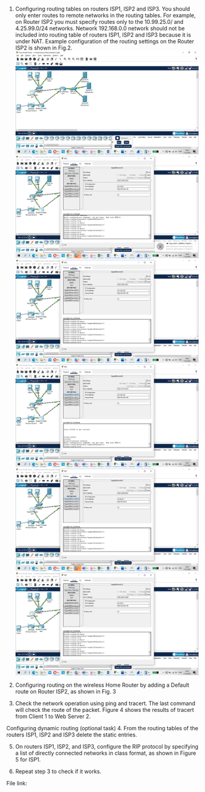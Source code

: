 1. Configuring routing tables on routers ISP1, ISP2 and ISP3. You should only enter routes to remote networks in the routing tables. For example, on Router ISP2 you must specify routes only to the 10.99.25.0/ and 4.25.99.0/24 networks. Network 192.168.0.0 network should not be included into routing table of routers ISP1, ISP2 and ISP3 because it is under NAT. Example configuration of the routing settings on the Router ISP2 is shown in Fig.2.
![](https://github.com/Dmitriy282/DevOps_online_Vinnytsia_2022Q1Q2/blob/main/m3/task3.3/image%20(1).png)
![](https://github.com/Dmitriy282/DevOps_online_Vinnytsia_2022Q1Q2/blob/main/m3/task3.3/image%20(2).png)
![](https://github.com/Dmitriy282/DevOps_online_Vinnytsia_2022Q1Q2/blob/main/m3/task3.3/image%20(3).png)
![](https://github.com/Dmitriy282/DevOps_online_Vinnytsia_2022Q1Q2/blob/main/m3/task3.3/image%20(4).png)
![](https://github.com/Dmitriy282/DevOps_online_Vinnytsia_2022Q1Q2/blob/main/m3/task3.3/image%20(5).png)
![](https://github.com/Dmitriy282/DevOps_online_Vinnytsia_2022Q1Q2/blob/main/m3/task3.3/image%20(6).png)
2. Configuring routing on the wireless Home Router by adding a Default route on Router ISP2, as shown in Fig. 3

3. Check the network operation using ping and tracert.
The last command will check the route of the packet. Figure 4 shows the results of tracert from Client 1 to Web Server 2.

Configuring dynamic routing (optional task)
4. From the routing tables of the routers ISP1, ISP2 and ISP3 delete the static entries.

5. On routers ISP1, ISP2, and ISP3, configure the RIP protocol by specifying a list of directly connected networks in class format, as shown in Figure 5 for ISP1.

6. Repeat step 3 to check if it works.

File link:
